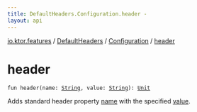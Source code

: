 ```yaml
---
title: DefaultHeaders.Configuration.header - 
layout: api
---
```


<div class='api-docs-breadcrumbs'><a href="../../index.html">io.ktor.features</a> / <a href="../index.html">DefaultHeaders</a> / <a href="index.html">Configuration</a> / <a href="./header.html">header</a></div>

# header

<div class="signature"><code><span class="keyword">fun </span><span class="identifier">header</span><span class="symbol">(</span><span class="parameterName" id="io.ktor.features.DefaultHeaders.Configuration$header(kotlin.String, kotlin.String)/name">name</span><span class="symbol">:</span>&nbsp;<a href="https://kotlinlang.org/api/latest/jvm/stdlib/kotlin/-string/index.html"><span class="identifier">String</span></a><span class="symbol">, </span><span class="parameterName" id="io.ktor.features.DefaultHeaders.Configuration$header(kotlin.String, kotlin.String)/value">value</span><span class="symbol">:</span>&nbsp;<a href="https://kotlinlang.org/api/latest/jvm/stdlib/kotlin/-string/index.html"><span class="identifier">String</span></a><span class="symbol">)</span><span class="symbol">: </span><a href="https://kotlinlang.org/api/latest/jvm/stdlib/kotlin/-unit/index.html"><span class="identifier">Unit</span></a></code></div>

Adds standard header property <a href="header.html#io.ktor.features.DefaultHeaders.Configuration$header(kotlin.String, kotlin.String)/name">name</a> with the specified <a href="header.html#io.ktor.features.DefaultHeaders.Configuration$header(kotlin.String, kotlin.String)/value">value</a>.


